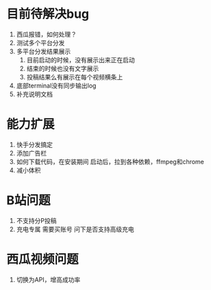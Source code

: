 # 目前待解决bug
1. 西瓜报错，如何处理？
2. 测试多个平台分发
4. 多平台分发结果展示
   1. 目前启动的时候，没有展示出来正在启动
   2. 结束的时候也没有文字展示
   3. 投稿结果么有展示在每个视频横条上
5. 底部terminal没有同步输出log
6. 补充说明文档

# 能力扩展
1. 快手分发搞定
2. 添加广告栏
3. 如何下载代码，在安装期间
  启动后，拉到各种依赖，ffmpeg和chrome
4. 减小体积

# B站问题
1. 不支持分P投稿
2. 充电专属
  需要买账号
  问下是否支持高级充电

# 西瓜视频问题
1. 切换为API，增高成功率
